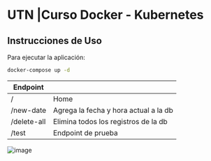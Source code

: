 # UTN |Curso Docker - Kubernetes

## Instrucciones de Uso

Para ejecutar la aplicación:

```bash
docker-compose up -d
```

| Endpoint    |                                       |
|-------------|---------------------------------------|
| /           | Home                                  |
| /new-date   | Agrega la fecha y hora actual a la db |
| /delete-all | Elimina todos los registros de la db  |
| /test       | Endpoint de prueba                    |


![image](https://github.com/f4cuL/utn-curso-docker/assets/56969887/315ad222-b1a6-49c3-955e-7ae8a089f2ce)


